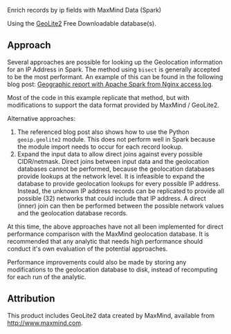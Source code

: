 Enrich records by ip fields with MaxMind Data (Spark)

Using the [GeoLite2](https://dev.maxmind.com/geoip/geoip2/geolite2/) Free Downloadable database(s).

## Approach

Several approaches are possible for looking up the Geolocation information for an IP Address in Spark.
The method using `bisect` is generally accepted to be the most performant.
An example of this can be found in the following blog post:
[Geographic report with Apache Spark from Nginx access log](http://tranvictor.github.io/2015/03/13/geographic-report-with-apache-spark-from-nginx-access-log/).

Most of the code in this example replicate that method, but with modifications to support the data format provided by MaxMind / GeoLite2.

Alternative approaches:
1. The referenced blog post also shows how to use the Python `geoip.geolite2` module.
This does not perform well in Spark because the module import needs to occur for each record lookup.
1. Expand the input data to allow direct joins against every possible CIDR/netmask.
Direct joins between input data and the geolocation databases cannot be performed,
because the geolocation databases provide lookups at the network level.
It is infeasible to expand the database to provide geolocation lookups for every possible IP address.
Instead, the unknown IP address records can be replicated to provide all possible (32) networks that could include that IP address.
A direct (inner) join can then be performed between the possible network values and the geolocation database records.

At this time, the above approaches have not all been implemented for direct performance comparison with the MaxMind geolocation database.
It is recommended that any analytic that needs high performance should conduct it's own evaluation of the potential approaches.

Performance improvements could also be made by storing any modifications to the geolocation database to disk, instead of recomputing for each run of the analytic.

## Attribution

This product includes GeoLite2 data created by MaxMind, available from http://www.maxmind.com.
